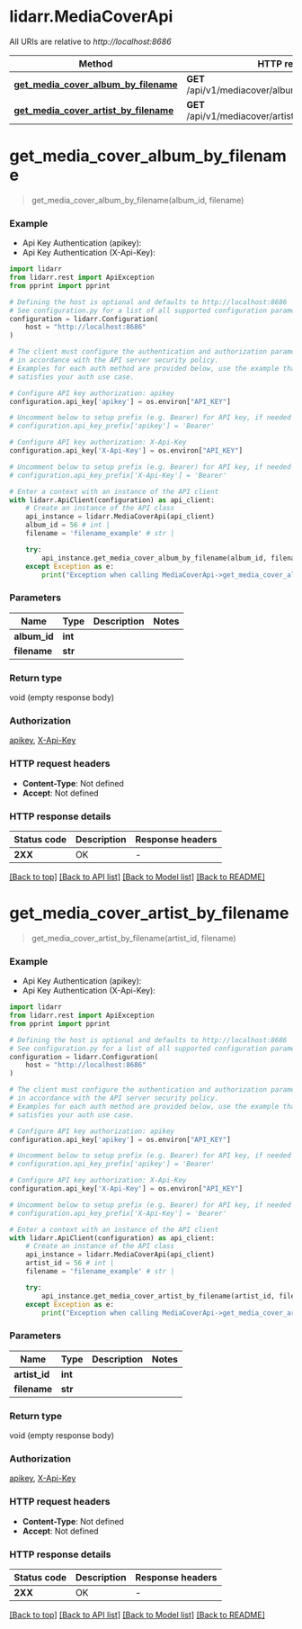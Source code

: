# lidarr.MediaCoverApi

All URIs are relative to *http://localhost:8686*

Method | HTTP request | Description
------------- | ------------- | -------------
[**get_media_cover_album_by_filename**](MediaCoverApi.md#get_media_cover_album_by_filename) | **GET** /api/v1/mediacover/album/{albumId}/{filename} | 
[**get_media_cover_artist_by_filename**](MediaCoverApi.md#get_media_cover_artist_by_filename) | **GET** /api/v1/mediacover/artist/{artistId}/{filename} | 


# **get_media_cover_album_by_filename**
> get_media_cover_album_by_filename(album_id, filename)

### Example

* Api Key Authentication (apikey):
* Api Key Authentication (X-Api-Key):

```python
import lidarr
from lidarr.rest import ApiException
from pprint import pprint

# Defining the host is optional and defaults to http://localhost:8686
# See configuration.py for a list of all supported configuration parameters.
configuration = lidarr.Configuration(
    host = "http://localhost:8686"
)

# The client must configure the authentication and authorization parameters
# in accordance with the API server security policy.
# Examples for each auth method are provided below, use the example that
# satisfies your auth use case.

# Configure API key authorization: apikey
configuration.api_key['apikey'] = os.environ["API_KEY"]

# Uncomment below to setup prefix (e.g. Bearer) for API key, if needed
# configuration.api_key_prefix['apikey'] = 'Bearer'

# Configure API key authorization: X-Api-Key
configuration.api_key['X-Api-Key'] = os.environ["API_KEY"]

# Uncomment below to setup prefix (e.g. Bearer) for API key, if needed
# configuration.api_key_prefix['X-Api-Key'] = 'Bearer'

# Enter a context with an instance of the API client
with lidarr.ApiClient(configuration) as api_client:
    # Create an instance of the API class
    api_instance = lidarr.MediaCoverApi(api_client)
    album_id = 56 # int | 
    filename = 'filename_example' # str | 

    try:
        api_instance.get_media_cover_album_by_filename(album_id, filename)
    except Exception as e:
        print("Exception when calling MediaCoverApi->get_media_cover_album_by_filename: %s\n" % e)
```



### Parameters


Name | Type | Description  | Notes
------------- | ------------- | ------------- | -------------
 **album_id** | **int**|  | 
 **filename** | **str**|  | 

### Return type

void (empty response body)

### Authorization

[apikey](../README.md#apikey), [X-Api-Key](../README.md#X-Api-Key)

### HTTP request headers

 - **Content-Type**: Not defined
 - **Accept**: Not defined

### HTTP response details

| Status code | Description | Response headers |
|-------------|-------------|------------------|
**2XX** | OK |  -  |

[[Back to top]](#) [[Back to API list]](../README.md#documentation-for-api-endpoints) [[Back to Model list]](../README.md#documentation-for-models) [[Back to README]](../README.md)

# **get_media_cover_artist_by_filename**
> get_media_cover_artist_by_filename(artist_id, filename)

### Example

* Api Key Authentication (apikey):
* Api Key Authentication (X-Api-Key):

```python
import lidarr
from lidarr.rest import ApiException
from pprint import pprint

# Defining the host is optional and defaults to http://localhost:8686
# See configuration.py for a list of all supported configuration parameters.
configuration = lidarr.Configuration(
    host = "http://localhost:8686"
)

# The client must configure the authentication and authorization parameters
# in accordance with the API server security policy.
# Examples for each auth method are provided below, use the example that
# satisfies your auth use case.

# Configure API key authorization: apikey
configuration.api_key['apikey'] = os.environ["API_KEY"]

# Uncomment below to setup prefix (e.g. Bearer) for API key, if needed
# configuration.api_key_prefix['apikey'] = 'Bearer'

# Configure API key authorization: X-Api-Key
configuration.api_key['X-Api-Key'] = os.environ["API_KEY"]

# Uncomment below to setup prefix (e.g. Bearer) for API key, if needed
# configuration.api_key_prefix['X-Api-Key'] = 'Bearer'

# Enter a context with an instance of the API client
with lidarr.ApiClient(configuration) as api_client:
    # Create an instance of the API class
    api_instance = lidarr.MediaCoverApi(api_client)
    artist_id = 56 # int | 
    filename = 'filename_example' # str | 

    try:
        api_instance.get_media_cover_artist_by_filename(artist_id, filename)
    except Exception as e:
        print("Exception when calling MediaCoverApi->get_media_cover_artist_by_filename: %s\n" % e)
```



### Parameters


Name | Type | Description  | Notes
------------- | ------------- | ------------- | -------------
 **artist_id** | **int**|  | 
 **filename** | **str**|  | 

### Return type

void (empty response body)

### Authorization

[apikey](../README.md#apikey), [X-Api-Key](../README.md#X-Api-Key)

### HTTP request headers

 - **Content-Type**: Not defined
 - **Accept**: Not defined

### HTTP response details

| Status code | Description | Response headers |
|-------------|-------------|------------------|
**2XX** | OK |  -  |

[[Back to top]](#) [[Back to API list]](../README.md#documentation-for-api-endpoints) [[Back to Model list]](../README.md#documentation-for-models) [[Back to README]](../README.md)

